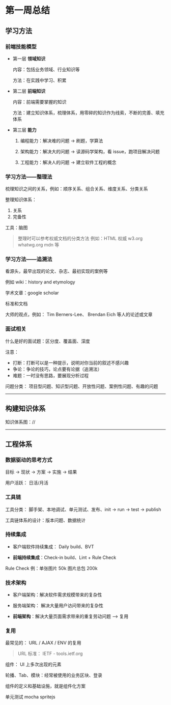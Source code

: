 # 第一周总结

## 学习方法

### 前端技能模型

- 第一层 **领域知识**

  内容：包括业务领域、行业知识等

  方法：在实践中学习、积累

- 第二层 **前端知识**

  内容：前端需要掌握的知识

  方法：建立知识体系，梳理体系，用零碎的知识作为线索，不断的完善、填充体系

- 第三层 **能力**

  1. 编程能力：解决难的问题 -> 刷题，学算法

  2. 架构能力：解决大的问题 -> 读源码学架构，看 issue，跑项目解决问题

  3. 工程能力：解决人的问题 -> 建立软件工程的概念

### 学习方法——整理法

梳理知识之间的关系，例如：顺序关系、组合关系、维度关系、分类关系

整理知识体系：

1. 关系
2. 完备性

工具：脑图

> 整理时可以参考权威文档的分类方法 例如：HTML 权威 w3.org whatwg.org mdn 等

### 学习方法——追溯法

看源头，最早出现的论文、杂志、最初实现的案例等

例如 wiki：history and etymology

学术文章：google scholar

标准和文档

大师的观点，例如： Tim Berners-Lee、 Brendan Eich 等人的论述或文章

### 面试相关

什么是好的面试题：区分度、覆盖面、深度

注意：

- 打断：打断可以是一种提示，说明对你当前的叙述不感兴趣
- 争论：争论的技巧，论点要有论据（追溯法）
- 难题：一时没有思路，要展现分析过程

问题分类： 项目型问题、知识型问题、开放性问题、案例性问题、有趣的问题

---

## 构建知识体系

知识体系图：//

---

## 工程体系

### 数据驱动的思考方式

目标 -> 现状 -> 方案 -> 实施 -> 结果

用户活跃： 日活/月活

### 工具链

工具分类： 脚手架、本地调试、单元测试、发布、init -> run -> test -> publish

工具链体系的设计：版本问题、数据统计

### 持续集成

- 客户端软件持续集成： Daily build、BVT

- **前端持续集成**：Check-in build、Lint + Rule Check

Rule Check 例：单张图片 50k 图片总包 200k

### 技术架构

- 客户端架构：解决软件需求规模带来的复杂性

- 服务端架构： 解决大量用户访问带来的复杂性

- **前端架构**：解决大量页面需求带来的重复劳动问题 --> 复用

### 复用

最常见的： URL / AJAX / ENV 的复用

> URL 标准： IETF - tools.ietf.org

组件： UI 上多次出现的元素

轮播、Tab、模块：经常被使用的业务区块、登录

组件的定义和基础设施，就是组件化方案

单元测试 mocha spritejs
